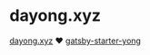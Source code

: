 # dayong.xyz

[dayong.xyz](https://dayong.xyz) ❤ [gatsby-starter-yong](https://github.com/dayongbz/gatsby-starter-yong)
